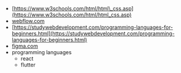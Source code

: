 -   [](https://www.w3schools.com/html/html_css.asp)[https://www.w3schools.com/html/html\_css.asp](https://www.w3schools.com/html/html_css.asp)
-   [webflow.com](http://webflow.com)
-   [](https://studywebdevelopment.com/programming-languages-for-beginners.html)[https://studywebdevelopment.com/programming-languages-for-beginners.html](https://studywebdevelopment.com/programming-languages-for-beginners.html)
-   [figma.com](http://figma.com)
-   programming languages
    -   react
    -   flutter